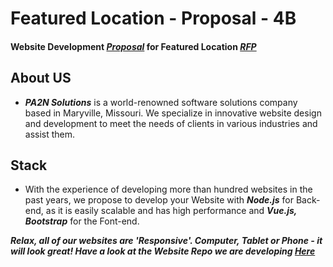 # Featured Location - Proposal - 4B

#### Website Development [***Proposal***](https://github.com/pramod096/Proposal-4B/blob/main/Proposal.md) for Featured Location [***RFP***](https://github.com/KeerthiMuli/featured-locations)

## About US

* ***PA2N Solutions*** is a world-renowned software solutions company based in Maryville, Missouri. We specialize in innovative website design and development to meet the needs of clients in various industries and assist them.

## Stack

* With the experience of developing more than hundred websites in the past years, we propose to develop your Website with ***Node.js*** for Back-end, as it is easily scalable and has high performance and ***Vue.js, Bootstrap*** for the Font-end.

***Relax, all of our websites are 'Responsive'.
Computer, Tablet or Phone - it will look great! Have a look at the Website Repo we are developing [Here](https://github.com/pramod096/Featured-Location)***

